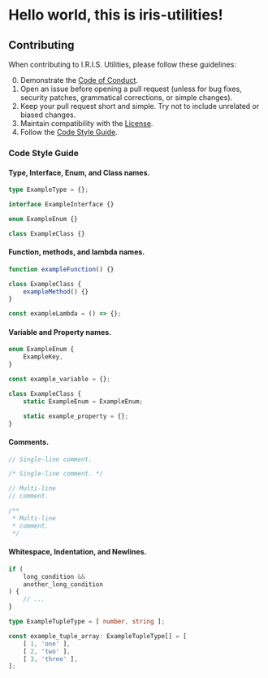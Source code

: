 # Hello world, this is iris-utilities!

## Contributing

When contributing to I.R.I.S. Utilities, please follow these guidelines:

0. Demonstrate the [Code of Conduct](CODE_OF_CONDUCT.md).
1. Open an issue before opening a pull request (unless for bug fixes, security patches, grammatical corrections, or simple changes).
2. Keep your pull request short and simple. Try not to include unrelated or biased changes.
3. Maintain compatibility with the [License](LICENSE.md).
4. Follow the [Code Style Guide](#code-style-guide).

### Code Style Guide

#### Type, Interface, Enum, and Class names.

```ts
type ExampleType = {};

interface ExampleInterface {}

enum ExampleEnum {}

class ExampleClass {}
```

#### Function, methods, and lambda names.

```ts
function exampleFunction() {}

class ExampleClass {
    exampleMethod() {}
}

const exampleLambda = () => {};
```

#### Variable and Property names.

```ts
enum ExampleEnum {
    ExampleKey,
}

const example_variable = {};

class ExampleClass {
    static ExampleEnum = ExampleEnum;

    static example_property = {};
}
```

#### Comments.

```ts
// Single-line comment.

/* Single-line comment. */

// Multi-line
// comment.

/**
 * Multi-line
 * comment.
 */
```

#### Whitespace, Indentation, and Newlines.

```ts
if (
    long_condition &&
    another_long_condition
) {
    // ...
}

type ExampleTupleType = [ number, string ];

const example_tuple_array: ExampleTupleType[] = [
    [ 1, 'one' ],
    [ 2, 'two' ],
    [ 3, 'three' ],
];
```
